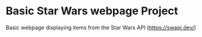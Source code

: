 # Basic Star Wars webpage Project
Basic webpage displaying items from the Star Wars API (https://swapi.dev/) 
